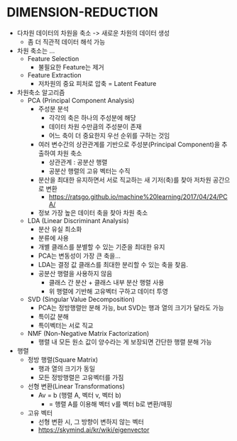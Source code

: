 # DIMENSION-REDUCTION

* 다차원 데이터의 차원을 축소 -> 새로운 차원의 데이터 생성
    * 좀 더 직관적 데이터 해석 가능
* 차원 축소는 ...
    * Feature Selection
        * 불필요한 Feature는 제거
    * Feature Extraction
        * 저차원의 중요 피처로 압축 = Latent Feature
* 차원축소 알고리즘
    * PCA (Principal Component Analysis)
        * 주성분 분석
            * 각각의 축은 하나의 주성분에 해당
            * 데이터 차원 수만큼의 주성분이 존재
            * 어느 축이 더 중요한지 우선 순위를 구하는 것임
        * 여러 변수간의 상관관계를 기반으로 주성분(Principal Component)을 추출하여 차원 축소
            * 상관관계 : 공분산 행렬
            * 공분산 행렬의 고유 벡터는 수직
        * 분산을 최대한 유지하면서 서로 직교하는 새 기저(축)를 찾아 저차원 공간으로 변환
            * https://ratsgo.github.io/machine%20learning/2017/04/24/PCA/
        * 정보 가장 높은 데이터 축을 찾아 차원 축소
    * LDA (Linear Discriminant Analysis)
        * 분산 유실 최소화
        * 분류에 사용
        * 개별 클래스를 분별할 수 있는 기준을 최대한 유지
        * PCA는 변동성이 가장 큰 축을...
        * LDA는 결정 값 클래스를 최대한 분리할 수 있는 축을 찾음.
        * 공분산 행렬을 사용하지 않음
            * 클래스 간 분산 + 클래스 내부 분산 행렬 사용
            * 위 행렬에 기반해 고유벡터 구하고 데이터 투영
    * SVD (Singular Value Decomposition)
        * PCA는 정방행렬만 분해 가능, but SVD는 행과 열의 크기가 달라도 가능
        * 특이값 분해
        * 특이벡터는 서로 직교
    * NMF (Non-Negative Matrix Factorization)
        * 행렬 내 모든 원소 값이 양수라는 게 보장되면 간단한 행렬 분해 가능
* 행렬
    * 정방 행렬(Square Matrix)
        * 행과 열의 크기가 동일
        * 모든 정방행렬은 고유벡터를 가짐
    * 선형 변환(Linear Transformations)
        * Av = b (행렬 A, 벡터 v, 벡터 b)
            * = 행렬 A를 이용해 벡터 v를 벡터 b로 변환/매핑
    * 고유 벡터
        * 선형 변환 시, 그 방향이 변하지 않는 벡터
        * https://skymind.ai/kr/wiki/eigenvector
